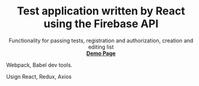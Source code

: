 <h1 align="center">Test application written by React using the Firebase API</h1>
<p align="center">
  Functionality for passing tests, registration and authorization, creation and editing list
  <br>
  <a href="https://react-quiz-ceaac.web.app"><strong>Demo Page</strong></a>
</p>

Webpack, Babel dev tools.

Usign React, Redux, Axios

